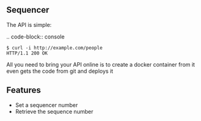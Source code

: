 Sequencer
-------------

The API is simple:

.. code-block:: console

    $ curl -i http://example.com/people
    HTTP/1.1 200 OK

All you need to bring your API online is to create a docker container from
it even gets the code from git and deploys it

Features
--------
* Set a sequencer number
* Retrieve the sequence number